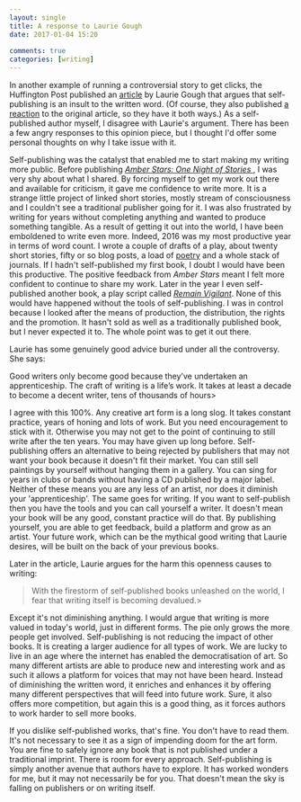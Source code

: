 ```yaml
---  
layout: single  
title: A response to Laurie Gough  
date: 2017-01-04 15:20  
  
comments: true  
categories: [writing]  
---  
```

In another example of running a controversial story to get clicks, the Huffington Post published an <a href="http://www.huffingtonpost.com/laurie-gough/selfpublishing-an-insult-_b_13606682.html">article</a> by Laurie Gough that argues that self-publishing is an insult to the written word. (Of course, they also published <a href="http://www.huffingtonpost.com/samita-sarkar/selfpublishing-an-insult-_1_b_13903202.html">a reaction</a> to the original article, so they have it both ways.) As a self-published author myself, I disagree with Laurie's argument. There has been a few angry responses to this opinion piece, but I thought I'd offer some personal thoughts on why I take issue with it.  
<!--more-->  

Self-publishing was the catalyst that enabled me to start making my writing more public. Before publishing <a href="/amberstars/">*Amber Stars: One Night of Stories* </a>, I was very shy about what I shared. By forcing myself to get my work out there and available for criticism, it gave me confidence to write more. It is a strange little project of linked short stories, mostly stream of consciousness and I couldn't see a traditional publisher going for it. I was also frustrated by writing for years without completing anything and wanted to produce something tangible. As a result of getting it out into the world, I have been emboldened to write even more. Indeed, 2016 was my most productive year in terms of word count. I wrote a couple of drafts of a play, about twenty short stories, fifty or so blog posts, a load of <a href="/rediscovering-poetry/">poetry</a> and a whole stack of journals. If I hadn't self-published my first book, I doubt I would have been this productive. The positive feedback from *Amber Stars* meant I felt more confident to continue to share my work. Later in the year I even self-published another book, a play script called <a href="/remain-vigilant/">*Remain Vigilant*</a>. None of this would have happened without the tools of self-publishing. I was in control because I looked after the means of production, the distribution, the rights and the promotion. It hasn't sold as well as a traditionally published book, but I never expected it to. The whole point was to get it out there.  

Laurie has some genuinely good advice buried under all the controversy. She says:  

>   
Good writers only become good because they’ve undertaken an apprenticeship. The craft of writing is a life’s work. It takes at least a decade to become a decent writer, tens of thousands of hours>  

I agree with this 100%. Any creative art form is a long slog. It takes constant practice, years of honing and lots of work. But you need encouragement to stick with it. Otherwise you may not get to the point of continuing to still write after the ten years. You may have given up long before. Self-publishing offers an alternative to being rejected by publishers that may not want your book because it doesn't fit their market. You can still sell paintings by yourself without hanging them in a gallery. You can sing for years in clubs or bands without having a CD published by a major label. Neither of these means you are any less of an artist, nor does it diminish your 'apprenticeship'. The same goes for writing. If you want to self-publish then you have the tools and you can call yourself a writer. It doesn't mean your book will be any good, constant practice will do that. By publishing yourself, you are able to get feedback, build a platform and grow as an artist. Your future work, which can be the mythical good writing that Laurie desires, will be built on the back of your previous books.  

Later in the article, Laurie argues for the harm this openness causes to writing:  

> With the firestorm of self-published books unleashed on the world, I fear that writing itself is becoming devalued.>  

Except it's not diminishing anything. I would argue that writing is more valued in today's world, just in different forms. The pie only grows the more people get involved. Self-publishing is not reducing the impact of other books. It is creating a larger audience for all types of work. We are lucky to live in an age where the internet has enabled the democratisation of art. So many different artists are able to produce new and interesting work and as such it allows a platform for voices that may not have been heard. Instead of diminishing the written word, it enriches and enhances it by offering many different perspectives that will feed into future work. Sure, it also offers more competition, but again this is a good thing, as it forces authors to work harder to sell more books.  

If you dislike self-published works, that's fine. You don't have to read them. It's not necessary to see it as a sign of impending doom for the art form.  You are fine to safely ignore any book that is not published under a traditional imprint. There is room for every approach. Self-publishing is simply another avenue that authors have to explore. It has worked wonders for me, but it may not necessarily be for you. That doesn't mean the sky is falling on publishers or on writing itself.  
